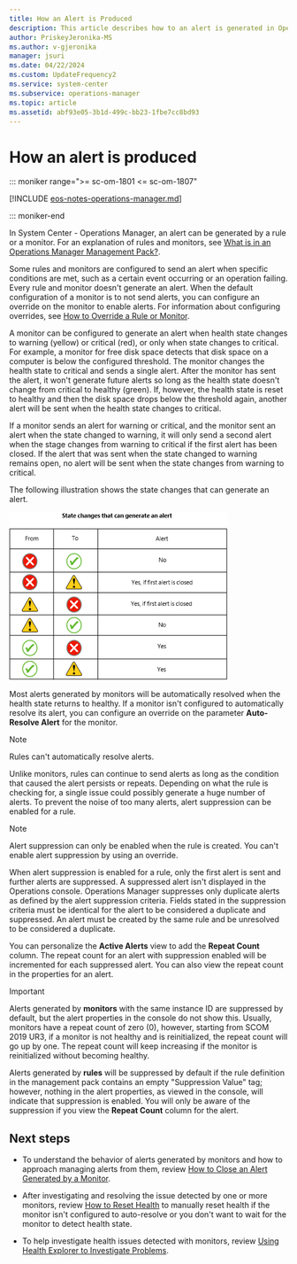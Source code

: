```yaml
---
title: How an Alert is Produced
description: This article describes how to an alert is generated in Operations Manager by  management pack rules and monitors in the management group.
author: PriskeyJeronika-MS
ms.author: v-gjeronika
manager: jsuri
ms.date: 04/22/2024
ms.custom: UpdateFrequency2
ms.service: system-center
ms.subservice: operations-manager
ms.topic: article
ms.assetid: abf93e05-3b1d-499c-bb23-1fbe7cc8bd93
---
```


# How an alert is produced

::: moniker range=">= sc-om-1801 <= sc-om-1807"

[!INCLUDE [eos-notes-operations-manager.md](../includes/eos-notes-operations-manager.md)]

::: moniker-end

In System Center - Operations Manager, an alert can be generated by a rule or a monitor. For an explanation of rules and monitors, see [What is in an Operations Manager Management Pack?](~/scom/manage-overview-management-pack.md).

Some rules and monitors are configured to send an alert when specific conditions are met, such as a certain event occurring or an operation failing. Every rule and monitor doesn't generate an alert. When the default configuration of a monitor is to not send alerts, you can configure an override on the monitor to enable alerts. For information about configuring overrides, see [How to Override a Rule or Monitor](manage-mp-override-rule-monitor.md).

A monitor can be configured to generate an alert when health state changes to warning (yellow) or critical (red), or only when state changes to critical. For example, a monitor for free disk space detects that disk space on a computer is below the configured threshold. The monitor changes the health state to critical and sends a single alert. After the monitor has sent the alert, it won't generate future alerts so long as the health state doesn't change from critical to healthy (green). If, however, the health state is reset to healthy and then the disk space drops below the threshold again, another alert will be sent when the health state changes to critical.  

If a monitor sends an alert for warning or critical, and the monitor sent an alert when the state changed to warning, it will only send a second alert when the stage changes from warning to critical if the first alert has been closed. If the alert that was sent when the state changed to warning remains open, no alert will be sent when the state changes from warning to critical.  

The following illustration shows the state changes that can generate an alert.  

![Screenshot showing Table of state changes that can send alert.](./media/manage-alert-generation-overview/om2016-monitoring-alert-matrix.png)  

Most alerts generated by monitors will be automatically resolved when the health state returns to healthy. If a monitor isn't configured to automatically resolve its alert, you can configure an override on the parameter **Auto-Resolve Alert** for the monitor.  

> [!NOTE]  
> Rules can't automatically resolve alerts.  

Unlike monitors, rules can continue to send alerts as long as the condition that caused the alert persists or repeats. Depending on what the rule is checking for, a single issue could possibly generate a huge number of alerts. To prevent the noise of too many alerts, alert suppression can be enabled for a rule.  

> [!NOTE]  
> Alert suppression can only be enabled when the rule is created. You can't enable alert suppression by using an override.  

When alert suppression is enabled for a rule, only the first alert is sent and further alerts are suppressed. A suppressed alert isn't displayed in the Operations console. Operations Manager suppresses only duplicate alerts as defined by the alert suppression criteria. Fields stated in the suppression criteria must be identical for the alert to be considered a duplicate and suppressed. An alert must be created by the same rule and be unresolved to be considered a duplicate.  

You can personalize the **Active Alerts** view to add the **Repeat Count** column. The repeat count for an alert with suppression enabled will be incremented for each suppressed alert. You can also view the repeat count in the properties for an alert.  

> [!IMPORTANT]
> Alerts generated by **monitors** with the same instance ID are suppressed by default, but the alert properties in the console do not show this. Usually, monitors have a repeat count of zero (0), however, starting from SCOM 2019 UR3, if a monitor is not healthy and is reinitialized, the repeat count will go up by one. The repeat count will keep increasing if the monitor is reinitialized without becoming healthy.
>
> Alerts generated by **rules** will be suppressed by default if the rule definition in the management pack contains an empty "Suppression Value" tag; however, nothing in the alert properties, as viewed in the console, will indicate that suppression is enabled. You will only be aware of the suppression if you view the **Repeat Count** column for the alert.  
## Next steps

- To understand the behavior of alerts generated by monitors and how to approach managing alerts from them, review [How to Close an Alert Generated by a Monitor](manage-alert-created-by-monitor.md).  

- After investigating and resolving the issue detected by one or more monitors, review [How to Reset Health](manage-health-reset-health.md) to manually reset health if the monitor isn't configured to auto-resolve or you don't want to wait for the monitor to detect health state.  

- To help investigate health issues detected with monitors, review [Using Health Explorer to Investigate Problems](manage-health-using-healthexplorer.md).  
